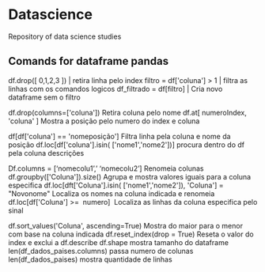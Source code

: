 # Datascience
Repository of data science studies

## Comands for dataframe pandas

df.drop([ 0,1,2,3 ]) |	retira linha pelo index
filtro  = df['coluna'] > 1 |	filtra as linhas com os comandos logicos
df_filtrado = df[filtro] |	Cria novo dataframe sem o filtro
	
df.drop(columns=['coluna'])	Retira coluna pelo nome
df.at[ numeroIndex, 'coluna' ]	Mostra a posição pelo numero do index e coluna
	
df[df['coluna'] == 'nomeposição']	Filtra linha pela coluna e nome da posição
df.loc[df['coluna'].isin( ['nome1','nome2'])]	procura dentro do df pela coluna descrições
	
Df.columns = [‘nomecolu1’,’ ‘nomecolu2’]	Renomeia colunas
df.groupby(['Coluna']).size()	Agrupa e mostra valores iguais para a coluna especifica
df.loc[dft['Coluna'].isin( ['nome1','nome2']), 'Coluna'] = "Novonome"	Localiza os nomes na coluna indicada e renomeia
df.loc[df['Coluna'] >=  numero] 	Localiza as linhas da coluna especifica pelo sinal
	
df.sort_values('Coluna', ascending=True)	Mostra do maior para o menor com base na coluna indicada
df.reset_index(drop = True)	Reseta o valor do index e exclui a 
df.describe	
df.shape	mostra tamanho do dataframe
len(df_dados_paises.columns)	passa numero de colunas
len(df_dados_paises)	mostra quantidade de linhas
